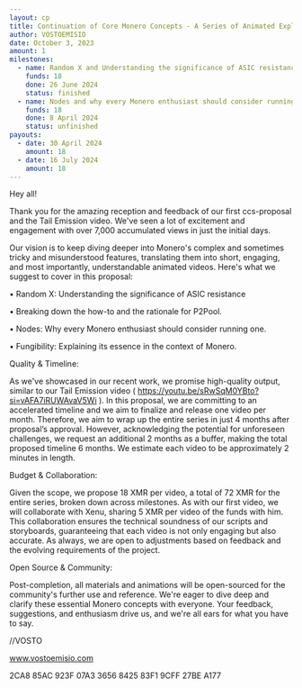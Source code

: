 ```yaml
---
layout: cp
title: Continuation of Core Monero Concepts - A Series of Animated Explainers
author: VOSTOEMISIO
date: October 3, 2023
amount: 1
milestones:
  - name: Random X and Understanding the significance of ASIC resistance
    funds: 18
    done: 26 June 2024
    status: finished
  - name: Nodes and why every Monero enthusiast should consider running one.
    funds: 18
    done: 8 April 2024
    status: unfinished
payouts:
  - date: 30 April 2024
    amount: 18
  - date: 16 July 2024
    amount: 18
---
```


Hey all!

Thank you for the amazing reception and feedback of our first ccs-proposal and the Tail Emission video. We've seen a lot of excitement and engagement with over 7,000 accumulated views in just the initial days.

Our vision is to keep diving deeper into Monero's complex and sometimes tricky and misunderstood features, translating them into short, engaging, and most importantly, understandable animated videos. Here's what we suggest to cover in this proposal:

•	Random X: Understanding the significance of ASIC resistance

•	Breaking down the how-to and the rationale for P2Pool.

•	Nodes: Why every Monero enthusiast should consider running one.

•	Fungibility: Explaining its essence in the context of Monero.

Quality & Timeline: 

As we've showcased in our recent work, we promise high-quality output, similar to our Tail Emission video ( https://youtu.be/sRwSqM0YBto?si=vAFA7iRUWAvaV5Wi ). In this proposal, we are committing to an accelerated timeline and we aim to finalize and release one video per month. Therefore, we aim to wrap up the entire series in just 4 months after proposal’s approval. However, acknowledging the potential for unforeseen challenges, we request an additional 2 months as a buffer, making the total proposed timeline 6 months. We estimate each video to be approximately 2 minutes in length.

Budget & Collaboration: 

Given the scope, we propose 18 XMR per video, a total of 72 XMR for the entire series, broken down across milestones. As with our first video, we will collaborate with Xenu, sharing 5 XMR per video of the funds with him. This collaboration ensures the technical soundness of our scripts and storyboards, guaranteeing that each video is not only engaging but also accurate. As always, we are open to adjustments based on feedback and the evolving requirements of the project.

Open Source & Community:

Post-completion, all materials and animations will be open-sourced for the community's further use and reference.
We're eager to dive deep and clarify these essential Monero concepts with everyone. Your feedback, suggestions, and enthusiasm drive us, and we're all ears for what you have to say.

//VOSTO

 www.vostoemisio.com

2CA8 85AC 923F 07A3 3656 8425 83F1 9CFF 27BE A177


